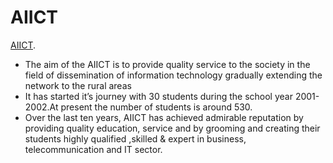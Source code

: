 # AIICT #
[AIICT](https://aiict.netlify.app/home).

* The aim of the AIICT is to provide quality service to the society in the field of dissemination of information technology gradually extending the network to the rural areas
* It has started it’s journey with 30 students during the school year 2001-2002.At present the number of students is around 530.
* Over the last ten years, AIICT has achieved admirable reputation by providing quality education, service and by grooming and creating their students highly qualified ,skilled & expert in business, telecommunication and IT sector.